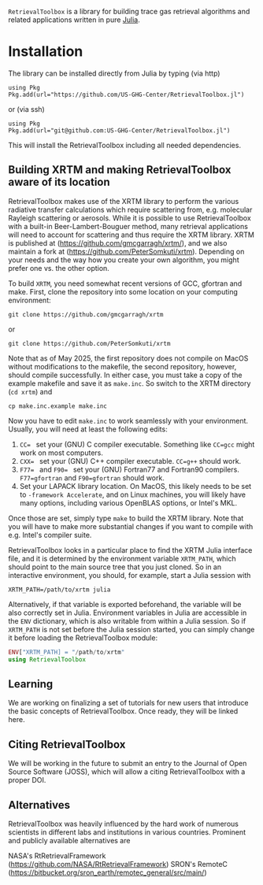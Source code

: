 
`RetrievalToolbox` is a library for building trace gas retrieval algorithms and related applications written in pure [Julia](https://julialang.org).

# Installation

The library can be installed directly from Julia by typing (via http)

    using Pkg
    Pkg.add(url="https://github.com/US-GHG-Center/RetrievalToolbox.jl")

or (via ssh)

    using Pkg
    Pkg.add(url="git@github.com:US-GHG-Center/RetrievalToolbox.jl")

This will install the RetrievalToolbox including all needed dependencies.

## Building XRTM and making RetrievalToolbox aware of its location

RetrievalToolbox makes use of the XRTM library to perform the various radiative transfer calculations which require scattering from, e.g. molecular Rayleigh scattering or aerosols. While it is possible to use RetrievalToolbox with a built-in Beer-Lambert-Bouguer method, many retrieval applications will need to account for scattering and thus require the XRTM library. XRTM is published at (https://github.com/gmcgarragh/xrtm/), and we also maintain a fork at (https://github.com/PeterSomkuti/xrtm). Depending on your needs and the way how you create your own algorithm, you might prefer one vs. the other option.

To build `XRTM`, you need somewhat recent versions of GCC, gfortran and make. First, clone the repository into some location on your computing environment:

`git clone https://github.com/gmcgarragh/xrtm`

or

`git clone https://github.com/PeterSomkuti/xrtm`

Note that as of May 2025, the first repository does not compile on MacOS without modifications to the makefile, the second repository, however, should compile successfully. In either case, you must take a copy of the example makefile and save it as `make.inc`. So switch to the XRTM directory (`cd xrtm`) and

`cp make.inc.example make.inc`

Now you have to edit `make.inc` to work seamlessly with your environment. Usually, you will need at least the following edits:

1. `CC= ` set your (GNU) C compiler executable. Something like `CC=gcc` might work on most computers.
2. `CXX= ` set your (GNU) C++ compiler executable. `CC=g++` should work.
3. `F77= ` and `F90= ` set your (GNU) Fortran77 and Fortran90 compilers. `F77=gfortran` and `F90=gfortran` should work.
4. Set your LAPACK library location. On MacOS, this likely needs to be set to `-framework Accelerate`, and on Linux machines, you will likely have many options, including various OpenBLAS options, or Intel's MKL.

Once those are set, simply type `make` to build the XRTM library. Note that you will have to make more substantial changes if you want to compile with e.g. Intel's compiler suite.

RetrievalToolbox looks in a particular place to find the XRTM Julia interface file, and it is determined by the environment variable `XRTM_PATH`, which should point to the main source tree that you just cloned. So in an interactive environment, you should, for example, start a Julia session with

`XRTM_PATH=/path/to/xrtm julia`

Alternatively, if that variable is exported beforehand, the variable will be also correctly set in Julia. Environment variables in Julia are accessible in the `ENV` dictionary, which is also writable from within a Julia session. So if `XRTM_PATH` is not set before the Julia session started, you can simply change it before loading the RetrievalToolbox module:

``` julia
ENV["XRTM_PATH] = "/path/to/xrtm"
using RetrievalToolbox
```

## Learning

We are working on finalizing a set of tutorials for new users that introduce the basic concepts of RetrievalToolbox. Once ready, they will be linked here.

## Citing RetrievalToolbox

We will be working in the future to submit an entry to the Journal of Open Source Software (JOSS), which will allow a citing RetrievalToolbox with a proper DOI.

## Alternatives

RetrievalToolbox was heavily influenced by the hard work of numerous scientists in different labs and institutions in various countries. Prominent and publicly available alternatives are

NASA's RtRetrievalFramework (https://github.com/NASA/RtRetrievalFramework)
SRON's RemoteC (https://bitbucket.org/sron_earth/remotec_general/src/main/)
